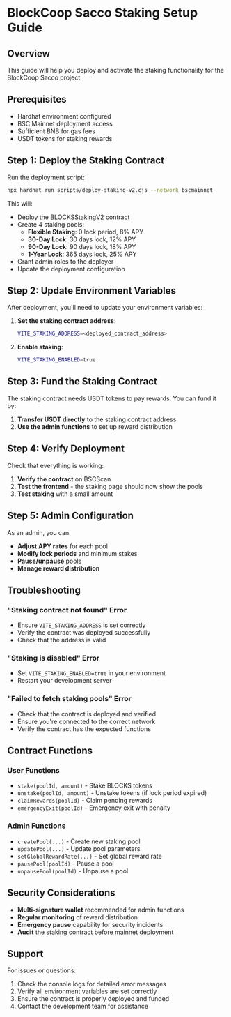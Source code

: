 # BlockCoop Sacco Staking Setup Guide

## Overview
This guide will help you deploy and activate the staking functionality for the BlockCoop Sacco project.

## Prerequisites
- Hardhat environment configured
- BSC Mainnet deployment access
- Sufficient BNB for gas fees
- USDT tokens for staking rewards

## Step 1: Deploy the Staking Contract

Run the deployment script:
```bash
npx hardhat run scripts/deploy-staking-v2.cjs --network bscmainnet
```

This will:
- Deploy the BLOCKSStakingV2 contract
- Create 4 staking pools:
  - **Flexible Staking**: 0 lock period, 8% APY
  - **30-Day Lock**: 30 days lock, 12% APY  
  - **90-Day Lock**: 90 days lock, 18% APY
  - **1-Year Lock**: 365 days lock, 25% APY
- Grant admin roles to the deployer
- Update the deployment configuration

## Step 2: Update Environment Variables

After deployment, you'll need to update your environment variables:

1. **Set the staking contract address**:
   ```bash
   VITE_STAKING_ADDRESS=<deployed_contract_address>
   ```

2. **Enable staking**:
   ```bash
   VITE_STAKING_ENABLED=true
   ```

## Step 3: Fund the Staking Contract

The staking contract needs USDT tokens to pay rewards. You can fund it by:

1. **Transfer USDT directly** to the staking contract address
2. **Use the admin functions** to set up reward distribution

## Step 4: Verify Deployment

Check that everything is working:

1. **Verify the contract** on BSCScan
2. **Test the frontend** - the staking page should now show the pools
3. **Test staking** with a small amount

## Step 5: Admin Configuration

As an admin, you can:

- **Adjust APY rates** for each pool
- **Modify lock periods** and minimum stakes
- **Pause/unpause** pools
- **Manage reward distribution**

## Troubleshooting

### "Staking contract not found" Error
- Ensure `VITE_STAKING_ADDRESS` is set correctly
- Verify the contract was deployed successfully
- Check that the address is valid

### "Staking is disabled" Error  
- Set `VITE_STAKING_ENABLED=true` in your environment
- Restart your development server

### "Failed to fetch staking pools" Error
- Check that the contract is deployed and verified
- Ensure you're connected to the correct network
- Verify the contract has the expected functions

## Contract Functions

### User Functions
- `stake(poolId, amount)` - Stake BLOCKS tokens
- `unstake(poolId, amount)` - Unstake tokens (if lock period expired)
- `claimRewards(poolId)` - Claim pending rewards
- `emergencyExit(poolId)` - Emergency exit with penalty

### Admin Functions
- `createPool(...)` - Create new staking pool
- `updatePool(...)` - Update pool parameters
- `setGlobalRewardRate(...)` - Set global reward rate
- `pausePool(poolId)` - Pause a pool
- `unpausePool(poolId)` - Unpause a pool

## Security Considerations

- **Multi-signature wallet** recommended for admin functions
- **Regular monitoring** of reward distribution
- **Emergency pause** capability for security incidents
- **Audit** the staking contract before mainnet deployment

## Support

For issues or questions:
1. Check the console logs for detailed error messages
2. Verify all environment variables are set correctly
3. Ensure the contract is properly deployed and funded
4. Contact the development team for assistance

